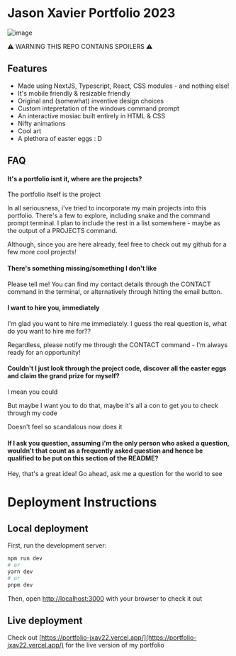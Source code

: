 # Jason Xavier Portfolio 2023

![image](https://github.com/jxav22/Portfolio/assets/94942712/98af88f3-0533-4f8e-8e10-f99a819018cf)

⚠️ WARNING THIS REPO CONTAINS SPOILERS ⚠️

## Features

- Made using NextJS, Typescript, React, CSS modules - and nothing else!
- It's mobile friendly & resizable friendly
- Original and (somewhat) inventive design choices
- Custom intepretation of the windows command prompt
- An interactive mosiac built entirely in HTML & CSS
- Nifty animations
- Cool art
- A plethora of easter eggs : D

## FAQ

#### It's a portfolio isnt it, where are the projects?
The portfolio itself is the project

In all seriousness, i've tried to incorporate my main projects into this portfolio. There's a few to explore, including snake and the command prompt terminal. I plan to include the rest in a list somewhere - maybe as the output of a PROJECTS command.

Although, since you are here already, feel free to check out my github for a few more cool projects!

#### There's something missing/something I don't like

Please tell me! You can find my contact details through the CONTACT command in the terminal, or alternatively through hitting the email button.

#### I want to hire you, immediately

I'm glad you want to hire me immediately. I guess the real question is, what do you want to hire me for??

Regardless, please notify me through the CONTACT command -
I'm always ready for an opportunity!

#### Couldn't I just look through the project code, discover all the easter eggs and claim the grand prize for myself?

I mean you could 

But maybe I want you to do that, maybe it's all a con to get you to check through my code 

Doesn't feel so scandalous now does it

#### If I ask you question, assuming i'm the only person who asked a question, wouldn't that count as a frequently asked question and hence be qualified to be put on this section of the README?

Hey, that's a great idea! Go ahead, ask me a question for the world to see

# Deployment Instructions

## Local deployment

First, run the development server:

```bash
npm run dev
# or
yarn dev
# or
pnpm dev
```

Then, open [http://localhost:3000](http://localhost:3000) with your browser to check it out

## Live deployment

Check out [https://portfolio-jxav22.vercel.app/](https://portfolio-jxav22.vercel.app/) for the live version of my portfolio
